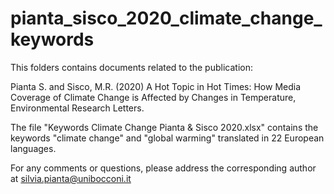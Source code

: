# pianta_sisco_2020_climate_change_keywords


This folders contains documents related to the publication:

Pianta S. and Sisco, M.R. (2020) A Hot Topic in Hot Times: How Media Coverage of Climate Change is Affected by Changes in Temperature, Environmental Research Letters.

The file "Keywords Climate Change Pianta & Sisco 2020.xlsx" contains the keywords "climate change" and "global warming" translated in 22 European languages. 

For any comments or questions, please address the corresponding author at silvia.pianta@unibocconi.it
